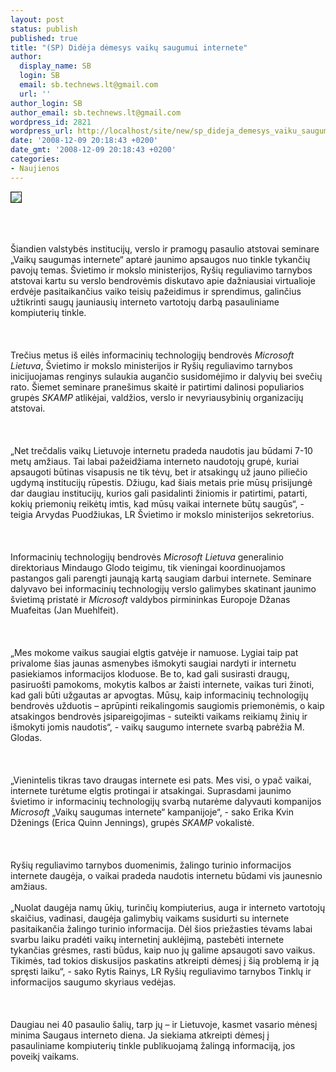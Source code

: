 ```yaml
---
layout: post
status: publish
published: true
title: "(SP) Didėja dėmesys vaikų saugumui internete"
author:
  display_name: SB
  login: SB
  email: sb.technews.lt@gmail.com
  url: ''
author_login: SB
author_email: sb.technews.lt@gmail.com
wordpress_id: 2821
wordpress_url: http://localhost/site/new/sp_dideja_demesys_vaiku_saugumui_internete/
date: '2008-12-09 20:18:43 +0200'
date_gmt: '2008-12-09 20:18:43 +0200'
categories:
- Naujienos
---
```

<div class="imgright"><img src="http://tbn3.google.com/images?q=tbn:MAtzhmNLmKq5fM:http://pro.corbis.com/images/42-17517115.jpg%3Fsize%3D572%26uid%3D%257B09FBD9A1-D1B8-4324-B893-98841B88D3F5%257D" border="1"></div>
<p><br><br />
<br>Šiandien valstybės institucijų, verslo ir pramogų pasaulio atstovai seminare „Vaikų saugumas internete“ aptarė jaunimo apsaugos nuo tinkle tykančių pavojų temas. Švietimo ir mokslo ministerijos, Ryšių reguliavimo tarnybos atstovai kartu su verslo bendrovėmis diskutavo apie dažniausiai virtualioje erdvėje pasitaikančius vaiko teisių pažeidimus ir sprendimus, galinčius užtikrinti saugų jauniausių interneto vartotojų darbą pasauliniame kompiuterių tinkle.<br />
<br><br />
<br>Trečius metus iš eilės informacinių technologijų bendrovės <i>Microsoft Lietuva</i>, Švietimo ir mokslo ministerijos ir Ryšių reguliavimo tarnybos inicijuojamas renginys sulaukia augančio susidomėjimo ir dalyvių bei svečių rato. Šiemet seminare pranešimus skaitė ir patirtimi dalinosi populiarios grupės <i>SKAMP</i> atlikėjai, valdžios, verslo ir nevyriausybinių organizacijų atstovai.<br />
<br><br />
<br>„Net trečdalis vaikų Lietuvoje internetu pradeda naudotis jau būdami 7-10 metų amžiaus. Tai labai pažeidžiama interneto naudotojų grupė, kuriai apsaugoti būtinas visapusis ne tik tėvų, bet ir atsakingų už jauno piliečio ugdymą institucijų rūpestis. Džiugu, kad šiais metais prie mūsų prisijungė dar daugiau institucijų, kurios gali pasidalinti žiniomis ir patirtimi, patarti, kokių priemonių reikėtų imtis, kad mūsų vaikai internete būtų saugūs“, - teigia Arvydas Puodžiukas, LR Švietimo ir mokslo ministerijos sekretorius.<br />
<br><br />
<br>Informacinių technologijų bendrovės <i>Microsoft Lietuva</i> generalinio direktoriaus Mindaugo Glodo teigimu, tik vieningai koordinuojamos pastangos gali parengti jaunąją kartą saugiam darbui internete. Seminare dalyvavo bei informacinių technologijų verslo galimybes skatinant jaunimo švietimą pristatė ir <i>Microsoft</i> valdybos pirmininkas Europoje Džanas Muafeitas (Jan Muehlfeit).<br />
<br><br />
<br>„Mes mokome vaikus saugiai elgtis gatvėje ir namuose. Lygiai taip pat privalome šias jaunas asmenybes išmokyti saugiai nardyti ir internetu pasiekiamos informacijos kloduose. Be to, kad gali susirasti draugų, pasiruošti pamokoms, mokytis kalbos ar žaisti internete, vaikas turi žinoti, kad gali būti užgautas ar apvogtas. Mūsų, kaip informacinių technologijų bendrovės užduotis – aprūpinti reikalingomis saugiomis priemonėmis, o kaip atsakingos bendrovės įsipareigojimas - suteikti vaikams reikiamų žinių ir išmokyti jomis naudotis“, - vaikų saugumo internete svarbą pabrėžia M. Glodas.<br />
<br><br />
<br>„Vienintelis tikras tavo draugas internete esi pats. Mes visi, o ypač vaikai, internete turėtume elgtis protingai ir atsakingai. Suprasdami jaunimo švietimo ir informacinių technologijų svarbą nutarėme dalyvauti kompanijos <i>Microsoft</i> „Vaikų saugumas internete“ kampanijoje“, - sako Erika Kvin Dženings (Erica Quinn Jennings), grupės <i>SKAMP</i> vokalistė.<br />
<br><br />
<br>Ryšių reguliavimo tarnybos duomenimis, žalingo turinio informacijos internete daugėja, o vaikai pradeda naudotis internetu būdami vis jaunesnio amžiaus.<br />
<br>„Nuolat daugėja namų ūkių, turinčių kompiuterius, auga ir interneto vartotojų skaičius, vadinasi, daugėja galimybių vaikams susidurti su internete pasitaikančia žalingo turinio informacija. Dėl šios priežasties tėvams labai svarbu laiku pradėti vaikų internetinį auklėjimą, pastebėti internete tykančias grėsmes, rasti būdus, kaip nuo jų galime apsaugoti savo vaikus. Tikimės, tad tokios diskusijos paskatins atkreipti dėmesį į šią problemą ir ją spręsti laiku“, - sako Rytis Rainys, LR Ryšių reguliavimo tarnybos Tinklų ir informacijos saugumo skyriaus vedėjas.<br />
<br><br />
<br>Daugiau nei 40 pasaulio šalių, tarp jų – ir Lietuvoje, kasmet vasario mėnesį minima Saugaus interneto diena. Ja siekiama atkreipti dėmesį į pasauliniame kompiuterių tinkle publikuojamą žalingą informaciją, jos poveikį vaikams.<br />
<br><br />
<br><br />
<br></p>
